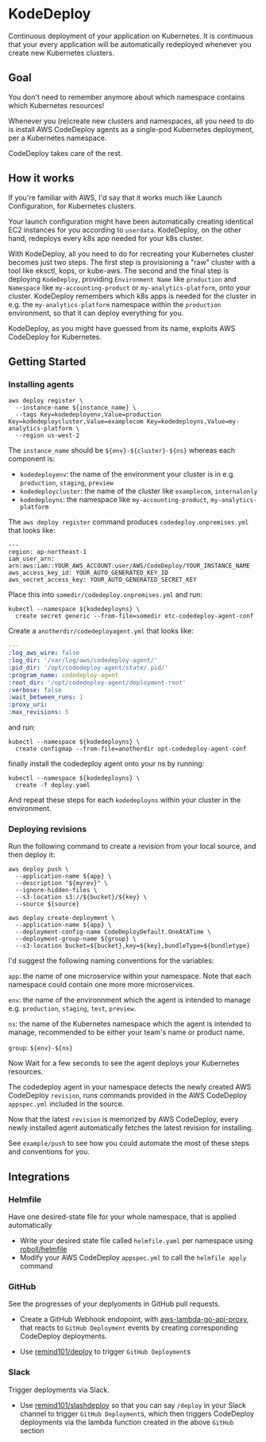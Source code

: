 # KodeDeploy

Continuous deployment of your application on Kubernetes. It is continuous that your every application will be automatically redeployed whenever you create new Kubernetes clusters.

## Goal

You don't need to remember anymore about which namespace contains which Kubernetes resources!

Whenever you (re)create new clusters and namespaces, all you need to do is install AWS CodeDeploy agents as a single-pod Kubernetes deployment, per a Kubernetes namespace.

CodeDeploy takes care of the rest.

## How it works

If you're familiar with AWS, I'd say that it works much like Launch Configuration, for Kubernetes clusters.

Your launch configuration might have been automatically creating identical EC2 instances for you according to `userdata`. KodeDeploy, on the other hand, redeploys every k8s app needed for your k8s cluster.

With KodeDeploy, all you need to do for recreating your Kubernetes cluster becomes just two steps. The first step is provisioning a "raw" cluster with a tool like eksctl, kops, or kube-aws. The second and the final step is deploying `KodeDeploy`, providing `Environment Name` like `production` and `Namespace` like `my-accounting-product` or `my-analytics-platform`, onto your cluster. KodeDeploy remembers which k8s apps is needed for the cluster in e.g. the `my-analytics-platform` namespace within the `production` environment, so that it can deploy everything for you.

KodeDeploy, as you might have guessed from its name, exploits AWS CodeDeploy for Kubernetes.

## Getting Started

### Installing agents

```console
aws deploy register \
  --instance-name ${instance_name} \
  --tags Key=kodedeployenv,Value=production Key=kodedeploycluster,Value=examplecom Key=kodedeployns,Value=my-analytics-platform \
  --region us-west-2
```

The `instance_name` should be `${env}-${cluster}-${ns}` whereas each component is:

- `kodedeployenv`: the name of the environment your cluster is in e.g. `production`, `staging`, `preview`
- `kodedeploycluster`: the name of the cluster like `examplecom`, `internalonly`
- `kodedeployns`: the namespace like `my-accounting-product`, `my-analytics-platform`

The `aws deploy register` command produces `codedeploy.onpremises.yml` that looks like:

```
---
region: ap-northeast-1
iam_user_arn: arn:aws:iam::YOUR_AWS_ACCOUNT:user/AWS/CodeDeploy/YOUR_INSTANCE_NAME
aws_access_key_id: YOUR_AUTO_GENERATED_KEY_ID
aws_secret_access_key: YOUR_AUTO_GENERATED_SECRET_KEY
```

Place this into `somedir/codedeploy.onpremises.yml` and run:

```console
kubectl --namespace ${kodedeployns} \
  create secret generic --from-file=somedir etc-codedeploy-agent-conf
```

Create a `anotherdir/codedeployagent.yml` that looks like:

```yaml
---
:log_aws_wire: false
:log_dir: '/var/log/aws/codedeploy-agent/'
:pid_dir: '/opt/codedeploy-agent/state/.pid/'
:program_name: codedeploy-agent
:root_dir: '/opt/codedeploy-agent/deployment-root'
:verbose: false
:wait_between_runs: 1
:proxy_uri:
:max_revisions: 5
```

and run:

```console
kubectl --namespace ${kodedeployns} \
  create configmap --from-file=anotherdir opt-codedeploy-agent-conf
```

finally install the codedeploy agent onto your ns by running:

```console
kubectl --namespace ${kodedeployns} \
  create -f deploy.yaml
```

And repeat these steps for each `kodedeployns` within your cluster in the environment.

### Deploying revisions

Run the following command to create a revision from your local source, and then deploy it:

```console
aws deploy push \
  --application-name ${app} \
  --description "${myrev}" \
  --ignore-hidden-files \
  --s3-location s3://${bucket}/${key} \
  --source ${source}
```

```console
aws deploy create-deployment \
  --application-name ${app} \
  --deployment-config-name CodeDeployDefault.OneAtATime \
  --deployment-group-name ${group} \
  --s3-location bucket=${bucket},key=${key},bundleType=${bundletype}
```

I'd suggest the following naming conventions for the variables:

`app`: the name of one microservice within your namespace. Note that each namespace could contain one more more microservices.

`env`: the name of the environnment which the agent is intended to manage e.g. `production`, `staging`, `test`, `preview`.

`ns`: the name of the Kubernetes namespace which the agent is intended to manage, recommended to be either your team's name or product name.

`group`: `${env}-${ns}`

Now Wait for a few seconds to see the agent deploys your Kubernetes resources.

The codedeploy agent in your namespace detects the newly created AWS CodeDeploy `revision`, runs commands provided in the AWS CodeDeploy `appspec.yml` included in the source.

Now that the latest `revision` is memorized by AWS CodeDeploy, every newly installed agent automatically fetches the latest revision for installing.

See `example/push` to see how you could automate the most of these steps and conventions for you.

## Integrations

### Helmfile

Have one desired-state file for your whole namespace, that is applied automatically

- Write your desired state file called `helmfile.yaml` per namespace using [roboll/helmfile](https://github.com/roboll/helmfile)
- Modify your AWS CodeDeploy `appspec.yml` to call the `helmfile apply` command

### GitHub

See the progresses of your deplyoments in GitHub pull requests.

- Create a GitHub Webhook endopoint, with [aws-lambda-go-api-proxy](https://github.com/awslabs/aws-lambda-go-api-proxy), that reacts to `GitHub Deployment` events by creating corresponding CodeDeploy deployments.

- Use [remind101/deploy](https://github.com/remind101/deploy) to trigger `GitHub Deployment`s

### Slack

Trigger deployments via Slack.

- Use [remind101/slashdeploy](https://github.com/remind101/slashdeploy) so that you can say `/deploy` in your Slack channel to trigger `GitHub Deployment`s, which then triggers CodeDeploy deployments via the lambda function created in the above `GitHub` section
